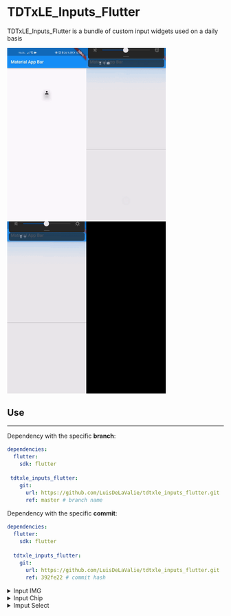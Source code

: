 # TDTxLE_Inputs_Flutter

TDTxLE_Inputs_Flutter is a bundle of custom input widgets used on a daily basis

<img src="media/img.gif" height="400"><img src="media/chip1.gif" height="400"><img src="media/chip2.gif" height="400"><img src="media/select.gif" height="400">

## Use
---

Dependency with the specific **branch**:
```yaml
dependencies:
  flutter:
    sdk: flutter

 tdtxle_inputs_flutter:
    git:
      url: https://github.com/LuisDeLaValie/tdtxle_inputs_flutter.git
      ref: master # branch name

```

Dependency with the specific **commit**:
```yaml
dependencies:
  flutter:
    sdk: flutter

  tdtxle_inputs_flutter:
    git:
      url: https://github.com/LuisDeLaValie/tdtxle_inputs_flutter.git
      ref: 392fe22 # commit hash
```



<details>
  <summary>Input IMG</summary>
  
  <img src="media/img.gif" height="400">

   ### *ImagenPerfil*
  This Widget shows only an image, the *imgPath* field accepts either a url or a file address

```dart
  ImagenPerfil(
    required imgPath: String,
    elevation: double?,
    borderRadius = BorderRadius.zero,
    color: Color?,
    child: Widget?,
    height: double?,
    width: double?,
  )
```

### *SubuirFotos*
The *SubuirFotos* class has the functions to choose how to upload the images.

- `getImageLibrary`:
  Directly open the phone gallery to be able to choose an image
- `cameraImage`:
  Directly open the phone camera to take the picture
- `selectCamera`:
  Open a modal so that the user can choose if the image is taken by the camera or from the gallery
  
  
### *ImageFormField*
The Widget *ImageFormField* is a FormField, to be able to validate from the form when the user adds an image.
```dart
ImageFormField(
  initialValue: String,
  onSaved: void Function(String? newValue),
  validator: String? Function(String? value),
  onChanged: Function(String? value),
  child: Widget,
  width: double,
  height: double,
  typePicker: TypePicker,
  elevation: double,
  borderRadius: BorderRadius,
)
```

</details>
<details>
  <summary>Input Chip</summary>
  

  ### *ChipField* / *ChipFormField*
  ChipField/ChipFormField is a text type widget that allows you to separate things with chips.

  <img src="media/chip1.gif" height="400">


```dart
ChipField(
    decoration: InputDecoration?,
    initValue: List<ChipItem<T>?>?,
    onChanged: Function(List<ChipItem<T>?>)?,
    onSubmitted: Function(List<ChipItem<T>?>)?,
    chipLabelStyle: TextStyle?,
    chipBackgroundColor: Color?,
    chipDeleteIconColor: Color?,
  )
```

```dart
ChipFormField(
    decoration:InputDecoration?,
    onChanged:List<ChipItem<T>>?,
    onSubmitted:Function(List<ChipItem<T>?>)?,
    chipLabelStyle:Function(List<ChipItem<T>?>)?,
    chipBackgroundColor:TextStyle?,
    chipDeleteIconColor:Color?,
    onSaved:Color?,
    validator:void Function(List<ChipItem<T>?>?)?,
    initialValue:String? Function(List<ChipItem<T>?>?)?,
  )
```
### *ChipDialog*
ChipDialog displays a Dialog to be able to choose between already established options.

  <img src="media/chip2.gif" height="400">

```dart
 ChipDialog(
    decoration: InputDecoration?,
    data: List<ChipItem>, // required
    chipBuilder: Chip Function(ChipItem<T>?), // required
    selectChipBuilder: Chip Function(ChipItem<T>?)?,
    onChanged: void Function(List<T>), // required
  )
```
  
</details>

<details>
  <summary>Imput Select</summary>

  ### *SelectField*
  The SelectField Widget is the same as a TextField with the addition of a popup list that will be updated as the TextField is written.

  <img src="media/select.gif" height="400">


</details>
